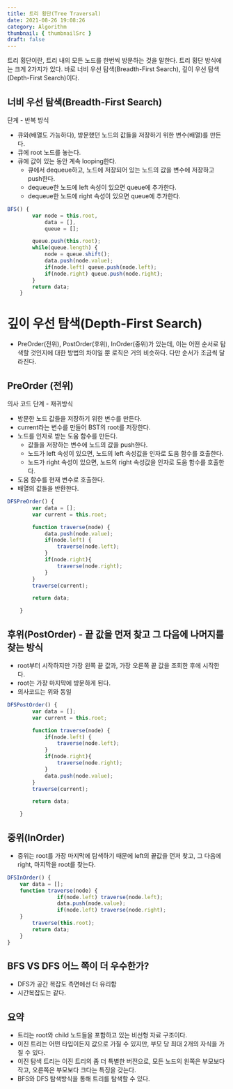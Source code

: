 ```yaml
---
title: 트리 횡단(Tree Traversal)
date: 2021-08-26 19:08:26
category: Algorithm
thumbnail: { thumbnailSrc }
draft: false
---
```


트리 횡단이란, 트리 내의 모든 노드를 한번씩 방문하는 것을 말한다. 트리 횡단 방식에는 크게 2가지가 있다. 바로 너비 우선 탐색(Breadth-First Search), 깊이 우선 탐색(Depth-First Search)이다.

## 너비 우선 탐색(Breadth-First Search)

단계 - 반복 방식

- 큐와(배열도 가능하다), 방문했던 노드의 값들을 저장하기 위한 변수(배열)를 만든다.
- 큐에 root 노드를 놓는다.
- 큐에 값이 있는 동안 계속 looping한다.
  - 큐에서 dequeue하고, 노드에 저장되어 있는 노드의 값을 변수에 저장하고 push한다.
  - dequeue한 노드에 left 속성이 있으면 queue에 추가한다.
  - dequeue한 노드에 right 속성이 있으면 queue에 추가한다.

```jsx
BFS() {
        var node = this.root,
            data = [],
            queue = [];

        queue.push(this.root);
        while(queue.length) {
            node = queue.shift();
            data.push(node.value);
            if(node.left) queue.push(node.left);
            if(node.right) queue.push(node.right);
        }
        return data;
    }
```

# 깊이 우선 탐색(Depth-First Search)

- PreOrder(전위), PostOrder(후위), InOrder(중위)가 있는데, 이는 어떤 순서로 탐색할 것인지에 대한 방법의 차이일 뿐 로직은 거의 비슷하다. 다만 순서가 조금씩 달라진다.

## PreOrder (전위)

의사 코드 단계 - 재귀방식

- 방문한 노드 값들을 저장하기 위한 변수를 만든다.
- current라는 변수를 만들어 BST의 root를 저장한다.
- 노드를 인자로 받는 도움 함수를 만든다.
  - 값들을 저장하는 변수에 노드의 값을 push한다.
  - 노드가 left 속성이 있으면, 노드의 left 속성값을 인자로 도움 함수를 호출한다.
  - 노드가 right 속성이 있으면, 노드의 right 속성값을 인자로 도움 함수를 호출한다.
- 도움 함수를 현재 변수로 호출한다.
- 배열의 값들을 반환한다.

```jsx
DFSPreOrder() {
        var data = [];
        var current = this.root;

        function traverse(node) {
            data.push(node.value);
            if(node.left) {
                traverse(node.left);
            }
            if(node.right){
                traverse(node.right);
            }
        }
        traverse(current);

        return data;

    }
```

## 후위(PostOrder) - 끝 값을 먼저 찾고 그 다음에 나머지를 찾는 방식

- root부터 시작하지만 가장 왼쪽 끝 값과, 가장 오른쪽 끝 값을 조회한 후에 시작한다.
- root는 가장 마지막에 방문하게 된다.
- 의사코드는 위와 동일

```jsx
DFSPostOrder() {
        var data = [];
        var current = this.root;

        function traverse(node) {
            if(node.left) {
                traverse(node.left);
            }
            if(node.right){
                traverse(node.right);
            }
            data.push(node.value);
        }
        traverse(current);

        return data;

    }
```

## 중위(InOrder)

- 중위는 root를 가장 마지막에 탐색하기 때문에 left의 끝값을 먼저 찾고, 그 다음에 right, 마지막을 root를 찾는다.

```jsx
DFSInOrder() {
	var data = [];
	function traverse(node) {
				if(node.left) traverse(node.left);
				data.push(node.value);
				if(node.left) traverse(node.right);
	}
		traverse(this.root);
		return data;
	}
}
```

## BFS VS DFS 어느 쪽이 더 우수한가?

- DFS가 공간 복잡도 측면에선 더 유리함
- 시간복잡도는 같다.

## 요약

- 트리는 root와 child 노드들을 포함하고 있는 비선형 자료 구조이다.
- 이진 트리는 어떤 타입이든지 값으로 가질 수 있지만, 부모 당 최대 2개의 자식을 가질 수 있다.
- 이진 탐색 트리는 이진 트리의 좀 더 특별한 버전으로, 모든 노드의 왼쪽은 부모보다 작고, 오른쪽은 부모보다 크다는 특징을 갖는다.
- BFS와 DFS 탐색방식을 통해 트리를 탐색할 수 있다.
